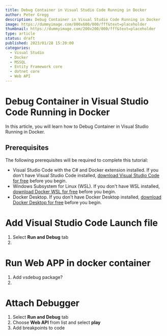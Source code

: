 ```yaml
---
title: Debug Container in Visual Studio Code Running in Docker 
author: Peter Gregg
description: Debug Container in Visual Studio Code Running in Docker
image: https://dummyimage.com/800x600/000/fff&text=placeholder
thumbnail: https://dummyimage.com/200x200/000/fff&text=placeholder
type: article
status: draft
published: 2023/01/28 15:20:00
categories: 
  - Visual Studio
  - Docker
  - MSSQL
  - Entity Framework core
  - dotnet core
  - Web API
---
```


# Debug Container in Visual Studio Code Running in Docker
In this article, you will learn how to Debug Container in Visual Studio Running in Docker.

## Prerequisites
The following prerequisites will be required to complete this tutorial:
- Visual Studio Code with the C# and Docker extension installed. If you don't have Visual Studio Code installed, [download Visual Studio Code for free](https://code.visualstudio.com/download) before you begin.
- Windows Subsystem for Linux (WSL). If you don't have WSL installed, [download Docker WSL for free](https://learn.microsoft.com/en-us/windows/wsl/install) before you begin.
- Docker Desktop. If you don't have Docker Desktop installed, [download Docker Desktop for free](https://docs.docker.com/desktop/install/windows-install/) before you begin.

# Add Visual Studio Code Launch file
1. Select **Run and Debug** tab
2. 

# Run Web APP in docker container
1. Add vsdebug package?
2.

# Attach Debugger
1. Select **Run and Debug** tab
2. Choose **Web API** from list and select **play**
3. Add breakpoints to code
